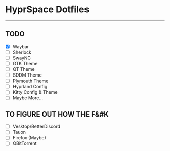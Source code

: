 # HyprSpace Dotfiles

---

## TODO

- [x] Waybar
- [ ] Sherlock
- [ ] SwayNC
- [ ] GTK Theme
- [ ] QT Theme
- [ ] SDDM Theme
- [ ] Plymouth Theme
- [ ] Hyprland Config
- [ ] Kitty Config & Theme
- [ ] Maybe More...

## TO FIGURE OUT HOW THE F&#K

- [ ] Vesktop/BetterDiscord
- [ ] Tauon
- [ ] Firefox (Maybe)
- [ ] QBitTorrent
